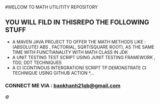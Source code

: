 #WELCOM TO MATH UTILITITY REPOSITORY 

## YOU WILL FILD IN THISREPO THE FOLLOWING STUFF

* A MAVEN JAVA PROJECT TO OFFER THE MATH METHODS LIKE : (ABSOLUTE) ABS , FACTORIAL, SQRT(SQUARE ROOT), AS THE SAME TIME WITH FUNCTIANALITY WITH MATH CLASS IN JDK 
* A UNIT TESTING TEST SCRIPT USING JUNIT TESTING FRAMEWORK , TDD, DDT TECHNIQUES
* A CI (CONTINOUS INTERGRATION) SCRIPT TP DEMONSTRATE CI TECHNIQUE USING GITHUB ACTION
*...

### CONNECT ME VIA : baokhanh21qb@gmail.com
###### &#169; 